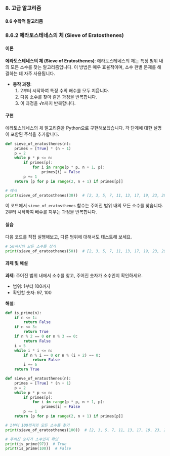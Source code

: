 ### 8. 고급 알고리즘 

#### 8.6 수학적 알고리즘

### 8.6.2 에라토스테네스의 체 (Sieve of Eratosthenes)

#### 이론
**에라토스테네스의 체 (Sieve of Eratosthenes)**: 에라토스테네스의 체는 특정 범위 내의 모든 소수를 찾는 알고리즘입니다. 이 방법은 매우 효율적이며, 소수 판별 문제를 해결하는 데 자주 사용됩니다.
- **동작 과정**:
  1. 2부터 시작하여 특정 수의 배수를 모두 지웁니다.
  2. 다음 소수를 찾아 같은 과정을 반복합니다.
  3. 이 과정을 √n까지 반복합니다.

#### 구현
에라토스테네스의 체 알고리즘을 Python으로 구현해보겠습니다. 각 단계에 대한 설명이 포함된 주석을 추가합니다.

```python
def sieve_of_eratosthenes(n):
    primes = [True] * (n + 1)
    p = 2
    while p * p <= n:
        if primes[p]:
            for i in range(p * p, n + 1, p):
                primes[i] = False
        p += 1
    return [p for p in range(2, n + 1) if primes[p]]

# 예시
print(sieve_of_eratosthenes(30))  # [2, 3, 5, 7, 11, 13, 17, 19, 23, 29]
```

이 코드에서 `sieve_of_eratosthenes` 함수는 주어진 범위 내의 모든 소수를 찾습니다. 2부터 시작하여 배수를 지우는 과정을 반복합니다.

#### 실습
다음 코드를 직접 실행해보고, 다른 범위에 대해서도 테스트해 보세요.

```python
# 50까지의 모든 소수를 찾기
print(sieve_of_eratosthenes(50))  # [2, 3, 5, 7, 11, 13, 17, 19, 23, 29, 31, 37, 41, 43, 47]
```

#### 과제 및 해설
**과제**: 주어진 범위 내에서 소수를 찾고, 주어진 숫자가 소수인지 확인하세요.
- 범위: 1부터 100까지
- 확인할 숫자: 97, 100

**해설**:
```python
def is_prime(n):
    if n <= 1:
        return False
    if n <= 3:
        return True
    if n % 2 == 0 or n % 3 == 0:
        return False
    i = 5
    while i * i <= n:
        if n % i == 0 or n % (i + 2) == 0:
            return False
        i += 6
    return True

def sieve_of_eratosthenes(n):
    primes = [True] * (n + 1)
    p = 2
    while p * p <= n:
        if primes[p]:
            for i in range(p * p, n + 1, p):
                primes[i] = False
        p += 1
    return [p for p in range(2, n + 1) if primes[p]]

# 1부터 100까지의 모든 소수를 찾기
print(sieve_of_eratosthenes(100))  # [2, 3, 5, 7, 11, 13, 17, 19, 23, 29, 31, 37, 41, 43, 47, 53, 59, 61, 67, 71, 73, 79, 83, 89, 97]

# 주어진 숫자가 소수인지 확인
print(is_prime(97))  # True
print(is_prime(100))  # False
```
